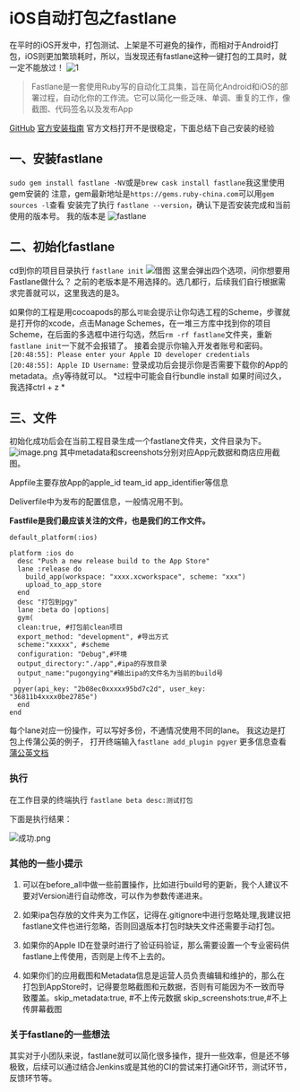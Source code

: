 # iOS自动打包之fastlane

在平时的iOS开发中，打包测试、上架是不可避免的操作，而相对于Android打包，iOS则更加繁琐耗时，所以，当发现还有fastlane这种一键打包的工具时，就一定不能放过！
![1](https://upload-images.jianshu.io/upload_images/962634-3901b9c8a6c8ba14..png?imageMogr2/auto-orient/strip%7CimageView2/2/w/871/format/webp)
>Fastlane是一套使用Ruby写的自动化工具集，旨在简化Android和iOS的部署过程，自动化你的工作流。它可以简化一些乏味、单调、重复的工作，像截图、代码签名以及发布App

[GitHub](https://link.jianshu.com/?t=https%3A%2F%2Fgithub.com%2Ffastlane%2Ffastlane)
[官方安装指南](https://docs.fastlane.tools/getting-started/ios/setup/)
官方文档打开不是很稳定，下面总结下自己安装的经验
## 一、安装fastlane
`sudo gem install fastlane -NV`或是`brew cask install fastlane`我这里使用gem安装的
注意，gem最新地址是`https://gems.ruby-china.com`可以用`gem sources -l`查看
安装完了执行 `fastlane --version`，确认下是否安装完成和当前使用的版本号。
我的版本是
![fastlane](https://upload-images.jianshu.io/upload_images/6579721-52a618b7d0a958d6.png?imageMogr2/auto-orient/strip%7CimageView2/2/w/1240)

## 二、初始化fastlane
cd到你的项目目录执行
`fastlane init`
![借图](https://upload-images.jianshu.io/upload_images/962634-70bb268897a56c6c.png?imageMogr2/auto-orient/strip%7CimageView2/2/w/1000/format/webp)
这里会弹出四个选项，问你想要用Fastlane做什么？ 之前的老版本是不用选择的。选几都行，后续我们自行根据需求完善就可以，这里我选的是3。

如果你的工程是用cocoapods的那么`可能`会提示让你勾选工程的Scheme，步骤就是打开你的xcode，点击Manage Schemes，在一堆三方库中找到你的项目Scheme，在后面的多选框中进行勾选，然后`rm -rf fastlane`文件夹，重新`fastlane init`一下就不会报错了。
接着会提示你输入开发者账号和密码。
`[20:48:55]: Please enter your Apple ID developer credentials`
`[20:48:55]: Apple ID Username:`
登录成功后会提示你是否需要下载你的App的metadata。点y等待就可以。
*过程中可能会自行bundle install 如果时间过久，我选择ctrl + z *
## 三、文件
初始化成功后会在当前工程目录生成一个fastlane文件夹，文件目录为下。
![image.png](https://upload-images.jianshu.io/upload_images/6579721-b9de0f985a15be60.png?imageMogr2/auto-orient/strip%7CimageView2/2/w/1240)
其中metadata和screenshots分别对应App元数据和商店应用截图。

Appfile主要存放App的apple_id team_id app_identifier等信息

Deliverfile中为发布的配置信息，一般情况用不到。

**Fastfile是我们最应该关注的文件，也是我们的工作文件。**

```
default_platform(:ios)

platform :ios do
  desc "Push a new release build to the App Store"
  lane :release do
    build_app(workspace: "xxxx.xcworkspace", scheme: "xxx")
    upload_to_app_store
  end
  desc "打包到pgy"
  lane :beta do |options|
  gym(
  clean:true, #打包前clean项目
  export_method: "development", #导出方式
  scheme:"xxxxx", #scheme
  configuration: "Debug",#环境
  output_directory:"./app",#ipa的存放目录
  output_name:"pugongying"#输出ipa的文件名为当前的build号
  )
 pgyer(api_key: "2b08ec0xxxxx95bd7c2d", user_key: "36811b4xxxx0be2785e")
  end
end
```
每个lane对应一份操作，可以写好多份，不通情况使用不同的lane。
我这边是打包上传蒲公英的例子，
打开终端输入`fastlane add_plugin pgyer`
更多信息查看[蒲公英文档](https://link.jianshu.com/?t=https%3A%2F%2Fwww.pgyer.com%2Fdoc%2Fview%2Ffastlane)
### 执行
在工作目录的终端执行
`fastlane beta desc:测试打包`

下面是执行结果：

![成功.png](https://upload-images.jianshu.io/upload_images/6579721-aea605e952655c92.png?imageMogr2/auto-orient/strip%7CimageView2/2/w/1240)

### 其他的一些小提示
1. 可以在before_all中做一些前置操作，比如进行build号的更新，我个人建议不要对Version进行自动修改，可以作为参数传递进来。

2. 如果ipa包存放的文件夹为工作区，记得在.gitignore中进行忽略处理,我建议把fastlane文件也进行忽略，否则回退版本打包时缺失文件还需要手动打包。

3. 如果你的Apple ID在登录时进行了验证码验证，那么需要设置一个专业密码供fastlane上传使用，否则是上传不上去的。

4. 如果你们的应用截图和Metadata信息是运营人员负责编辑和维护的，那么在打包到AppStore时，记得要忽略截图和元数据，否则有可能因为不一致而导致覆盖。skip_metadata:true, #不上传元数据 skip_screenshots:true,#不上传屏幕截图

### 关于fastlane的一些想法
其实对于小团队来说，fastlane就可以简化很多操作，提升一些效率，但是还不够极致，后续可以通过结合Jenkins或是其他的CI的尝试来打通Git环节，测试环节，反馈环节等。



